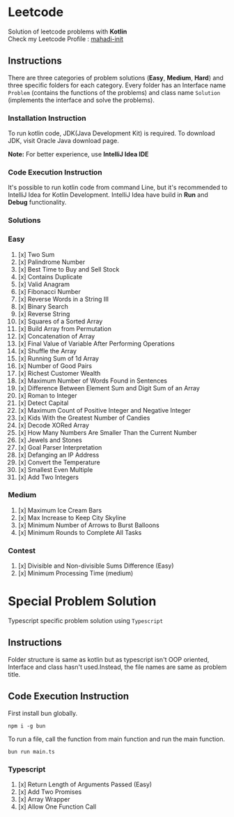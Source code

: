 # Leetcode

Solution of leetcode problems with **Kotlin**
<br/>
Check my Leetcode Profile : [mahadi-init](https://leetcode.com/mahadi-init/)

## Instructions

There are three categories of problem solutions (**Easy**, **Medium**, **Hard**) and three specific folders for
each category. Every folder has an Interface name `Problem` (contains the functions of the problems) and class
name `Solution` (implements the interface and solve the problems).

### Installation Instruction

To run kotlin code, JDK(Java Development Kit) is required. To download JDK, visit Oracle Java download page. <br/>

**Note:** For better experience, use **IntelliJ Idea IDE**

### Code Execution Instruction

It's possible to run kotlin code from command Line, but it's recommended to IntelliJ Idea for Kotlin Development.
IntelliJ Idea have build in **Run** and **Debug** functionality.

### Solutions

### Easy

1. [x] Two Sum
2. [x] Palindrome Number
3. [x] Best Time to Buy and Sell Stock
4. [x] Contains Duplicate
5. [x] Valid Anagram
6. [x] Fibonacci Number
7. [x] Reverse Words in a String III
8. [x] Binary Search
9. [x] Reverse String
10. [x] Squares of a Sorted Array
11. [x] Build Array from Permutation
12. [x] Concatenation of Array
13. [x] Final Value of Variable After Performing Operations
14. [x] Shuffle the Array
15. [x] Running Sum of 1d Array
16. [x] Number of Good Pairs
17. [x] Richest Customer Wealth
18. [x] Maximum Number of Words Found in Sentences
19. [x] Difference Between Element Sum and Digit Sum of an Array
20. [x] Roman to Integer
21. [x] Detect Capital
22. [x] Maximum Count of Positive Integer and Negative Integer
23. [x] Kids With the Greatest Number of Candies
24. [x] Decode XORed Array
25. [x] How Many Numbers Are Smaller Than the Current Number
26. [x] Jewels and Stones
27. [x] Goal Parser Interpretation
28. [x] Defanging an IP Address
29. [x] Convert the Temperature
30. [x] Smallest Even Multiple
31. [x] Add Two Integers

### Medium

1. [x] Maximum Ice Cream Bars
2. [x] Max Increase to Keep City Skyline
3. [x] Minimum Number of Arrows to Burst Balloons
4. [x] Minimum Rounds to Complete All Tasks

### Contest

1. [x] Divisible and Non-divisible Sums Difference (Easy)
2. [x] Minimum Processing Time (medium)

# Special Problem Solution

Typescript specific problem solution using `Typescript`

## Instructions

Folder structure is same as kotlin but as typescript isn't OOP oriented,
Interface and class hasn't used.Instead, the file names are same as problem title.

## Code Execution Instruction

First install bun globally.

```shell
npm i -g bun
```

To run a file, call the function from main function and run the main function.

```shell
bun run main.ts
```

### Typescript

1. [x] Return Length of Arguments Passed (Easy)
2. [x] Add Two Promises
3. [x] Array Wrapper
4. [x] Allow One Function Call




